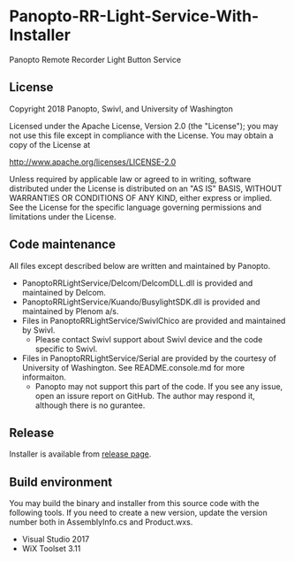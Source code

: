 # Panopto-RR-Light-Service-With-Installer
Panopto Remote Recorder Light Button Service

## License
Copyright 2018 Panopto, Swivl, and University of Washington

Licensed under the Apache License, Version 2.0 (the "License");
you may not use this file except in compliance with the License.
You may obtain a copy of the License at

http://www.apache.org/licenses/LICENSE-2.0

Unless required by applicable law or agreed to in writing, software
distributed under the License is distributed on an "AS IS" BASIS,
WITHOUT WARRANTIES OR CONDITIONS OF ANY KIND, either express or implied.
See the License for the specific language governing permissions and
limitations under the License.

## Code maintenance

All files except described below are written and maintained by Panopto.
* PanoptoRRLightService/Delcom/DelcomDLL.dll is provided and maintained by Delcom.
* PanoptoRRLightService/Kuando/BusylightSDK.dll is provided and maintained by Plenom a/s.
* Files in PanoptoRRLightService/SwivlChico are provided and maintained by Swivl.
    * Please contact Swivl support about Swivl device and the code specific to Swivl.
* Files in PanoptoRRLightService/Serial are provided by the courtesy of University of Washington. See README.console.md for more informaiton.
    * Panopto may not support this part of the code. If you see any issue, open an issure report on GitHub. The author may respond it, although there is no gurantee.

## Release
Installer is available from [release page]( https://github.com/Panopto/Panopto-RR-Light-Service-With-Installer/releases).

## Build environment
You may build the binary and installer from this source code with the following tools. If you need to create a new version, update the version number both in AssemblyInfo.cs and Product.wxs.

* Visual Studio 2017
* WiX Toolset 3.11